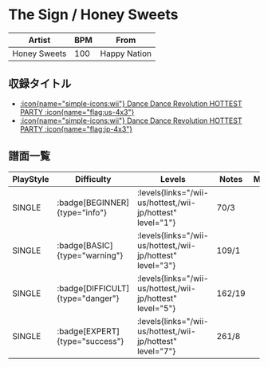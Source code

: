 # The Sign / Honey Sweets

|Artist|BPM|From|
|------|---|----|
|Honey Sweets|100|Happy Nation|

## 収録タイトル

- [:icon{name="simple-icons:wii"} Dance Dance Revolution HOTTEST PARTY :icon{name="flag:us-4x3"}](/wii-us/hottest)
- [:icon{name="simple-icons:wii"} Dance Dance Revolution HOTTEST PARTY :icon{name="flag:jp-4x3"}](/wii-jp/hottest)

## 譜面一覧

|PlayStyle|Difficulty|Levels|Notes|Movie|
|---------|----------|------|-----|-----|
|SINGLE| :badge[BEGINNER]{type="info"}| :levels{links="/wii-us/hottest,/wii-jp/hottest" level="1"}|70/3||
|SINGLE| :badge[BASIC]{type="warning"}| :levels{links="/wii-us/hottest,/wii-jp/hottest" level="3"}|109/1||
|SINGLE| :badge[DIFFICULT]{type="danger"}| :levels{links="/wii-us/hottest,/wii-jp/hottest" level="5"}|162/19||
|SINGLE| :badge[EXPERT]{type="success"}| :levels{links="/wii-us/hottest,/wii-jp/hottest" level="7"}|261/8||
